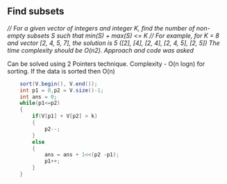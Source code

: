 ## Find subsets

*// For a given vector of integers and integer K, find the number of non-empty subsets S such that min(S) + max(S) <= K
// For example, for K = 8 and vector [2, 4, 5, 7], the solution is 5 ([2], [4], [2, 4], [2, 4, 5], [2, 5])
The time complexity should be O(n2). Approach and code was asked*

Can be solved using 2 Pointers technique. Complexity - O(n logn) for sorting. If the data is sorted then O(n)


```java
    sort(V.begin(), V.end());
    int p1 = 0,p2 = V.size()-1;
    int ans = 0;
    while(p1<=p2)
    {
        if(V[p1] + V[p2] > k)
        {
            p2--;
        }
        else
        {
            ans = ans + 1<<(p2 -p1);
            p1++;
        }
    }
```